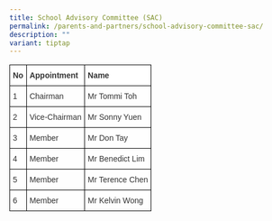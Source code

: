 ```yaml
---
title: School Advisory Committee (SAC)
permalink: /parents-and-partners/school-advisory-committee-sac/
description: ""
variant: tiptap
---
```

<style type="text/css">
.tg  {border-collapse:collapse;border-spacing:0;}
.tg td{border-color:black;border-style:solid;border-width:1px;font-family:Arial, sans-serif;font-size:14px;
  overflow:hidden;padding:10px 5px;word-break:normal;}
.tg th{border-color:black;border-style:solid;border-width:1px;font-family:Arial, sans-serif;font-size:14px;
  font-weight:normal;overflow:hidden;padding:10px 5px;word-break:normal;}
.tg .tg-b5l7{background-color:rgba(255, 255, 255, 0.6);color:#333;text-align:left;vertical-align:top}
.tg .tg-c8qn{background-color:#ffffff;color:#333333;font-weight:bold;text-align:left;vertical-align:top}
</style>
<table class="tg">
<thead>
  <tr>
    <th class="tg-c8qn">No</th>
    <th class="tg-c8qn">Appointment</th>
    <th class="tg-c8qn">Name</th>
  </tr>
</thead>
<tbody>
  <tr>
    <td class="tg-b5l7">1</td>
    <td class="tg-b5l7">Chairman</td>
    <td class="tg-b5l7">Mr Tommi Toh</td>
  </tr>
  <tr>
    <td class="tg-b5l7">2</td>
    <td class="tg-b5l7">Vice-Chairman</td>
    <td class="tg-b5l7">Mr Sonny Yuen</td>
  </tr>
  <tr>
    <td class="tg-b5l7">3</td>
    <td class="tg-b5l7">Member</td>
    <td class="tg-b5l7"> Mr Don Tay</td>
  </tr>
  <tr>
    <td class="tg-b5l7">4</td>
    <td class="tg-b5l7"> Member</td>
    <td class="tg-b5l7"> Mr Benedict Lim</td>
  </tr>
  <tr>
    <td class="tg-b5l7">5</td>
    <td class="tg-b5l7">Member</td>
    <td class="tg-b5l7"> Mr Terence Chen</td>
  </tr>
  <tr>
    <td class="tg-b5l7">6</td>
    <td class="tg-b5l7">Member </td>
    <td class="tg-b5l7">Mr Kelvin Wong</td>
  </tr>
</tbody>
</table>